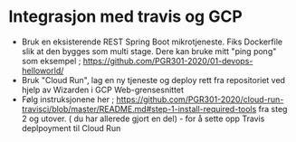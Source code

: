 # Integrasjon med travis og GCP

- Bruk en eksisterende REST Spring Boot mikrotjeneste. Fiks Dockerfile slik at den bygges som multi stage. Dere kan bruke mitt "ping pong" som eksempel ; https://github.com/PGR301-2020/01-devops-helloworld/
- Bruk "Cloud Run", lag en ny tjeneste og deploy rett fra repositoriet ved hjelp av Wizarden i GCP Web-grensesnittet 
- Følg instruksjonene her ; https://github.com/PGR301-2020/cloud-run-travisci/blob/master/README.md#step-1-install-required-tools fra steg 2 og utover. ( du har allerede gjort en del) - for å sette opp Travis deplpoyment til Cloud Run

